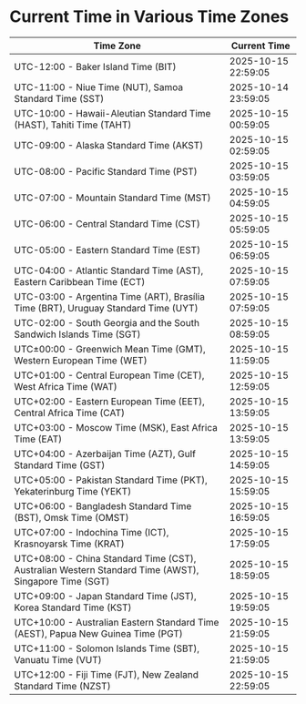 # Current Time in Various Time Zones

| Time Zone | Current Time |
|-----------|--------------|
| UTC-12:00 - Baker Island Time (BIT) | 2025-10-15 22:59:05 |
| UTC-11:00 - Niue Time (NUT), Samoa Standard Time (SST) | 2025-10-14 23:59:05 |
| UTC-10:00 - Hawaii-Aleutian Standard Time (HAST), Tahiti Time (TAHT) | 2025-10-15 00:59:05 |
| UTC-09:00 - Alaska Standard Time (AKST) | 2025-10-15 02:59:05 |
| UTC-08:00 - Pacific Standard Time (PST) | 2025-10-15 03:59:05 |
| UTC-07:00 - Mountain Standard Time (MST) | 2025-10-15 04:59:05 |
| UTC-06:00 - Central Standard Time (CST) | 2025-10-15 05:59:05 |
| UTC-05:00 - Eastern Standard Time (EST) | 2025-10-15 06:59:05 |
| UTC-04:00 - Atlantic Standard Time (AST), Eastern Caribbean Time (ECT) | 2025-10-15 07:59:05 |
| UTC-03:00 - Argentina Time (ART), Brasília Time (BRT), Uruguay Standard Time (UYT) | 2025-10-15 07:59:05 |
| UTC-02:00 - South Georgia and the South Sandwich Islands Time (SGT) | 2025-10-15 08:59:05 |
| UTC±00:00 - Greenwich Mean Time (GMT), Western European Time (WET) | 2025-10-15 11:59:05 |
| UTC+01:00 - Central European Time (CET), West Africa Time (WAT) | 2025-10-15 12:59:05 |
| UTC+02:00 - Eastern European Time (EET), Central Africa Time (CAT) | 2025-10-15 13:59:05 |
| UTC+03:00 - Moscow Time (MSK), East Africa Time (EAT) | 2025-10-15 13:59:05 |
| UTC+04:00 - Azerbaijan Time (AZT), Gulf Standard Time (GST) | 2025-10-15 14:59:05 |
| UTC+05:00 - Pakistan Standard Time (PKT), Yekaterinburg Time (YEKT) | 2025-10-15 15:59:05 |
| UTC+06:00 - Bangladesh Standard Time (BST), Omsk Time (OMST) | 2025-10-15 16:59:05 |
| UTC+07:00 - Indochina Time (ICT), Krasnoyarsk Time (KRAT) | 2025-10-15 17:59:05 |
| UTC+08:00 - China Standard Time (CST), Australian Western Standard Time (AWST), Singapore Time (SGT) | 2025-10-15 18:59:05 |
| UTC+09:00 - Japan Standard Time (JST), Korea Standard Time (KST) | 2025-10-15 19:59:05 |
| UTC+10:00 - Australian Eastern Standard Time (AEST), Papua New Guinea Time (PGT) | 2025-10-15 21:59:05 |
| UTC+11:00 - Solomon Islands Time (SBT), Vanuatu Time (VUT) | 2025-10-15 21:59:05 |
| UTC+12:00 - Fiji Time (FJT), New Zealand Standard Time (NZST) | 2025-10-15 22:59:05 |

